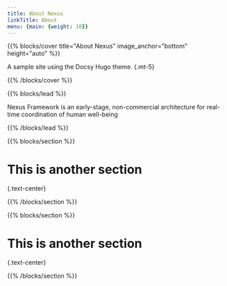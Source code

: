 ```yaml
---
title: About Nexus
linkTitle: About
menu: {main: {weight: 10}}
---
```


{{% blocks/cover title="About Nexus" image_anchor="bottom" height="auto" %}}

A sample site using the Docsy Hugo theme.
{.mt-5}

{{% /blocks/cover %}}

{{% blocks/lead %}}

Nexus Framework is an early-stage, non-commercial architecture for real-time coordination of human well-being


{{% /blocks/lead %}}

{{% blocks/section %}}

# This is another section
{.text-center}

{{% /blocks/section %}}

{{% blocks/section %}}

# This is another section
{.text-center}

{{% /blocks/section %}}
